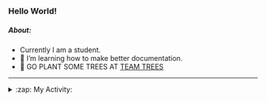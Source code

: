 ### Hello World!

##### About:
- Currently I am a student.
- 🌱 I’m learning how to make better documentation.
- 🌱 GO PLANT SOME TREES AT [TEAM TREES](https://teamtrees.org/)

---
<details>
  <summary>:zap: My Activity:</summary>
  
<!--START_SECTION:waka-->
![Code Time](http://img.shields.io/badge/Code%20Time-1%2C155%20hrs%2017%20mins-blue)

**I'm a Night 🦉** 

```text
🌞 Morning                1777 commits        ██░░░░░░░░░░░░░░░░░░░░░░░   09.92 % 
🌆 Daytime                6144 commits        █████████░░░░░░░░░░░░░░░░   34.29 % 
🌃 Evening                5092 commits        ███████░░░░░░░░░░░░░░░░░░   28.42 % 
🌙 Night                  4906 commits        ███████░░░░░░░░░░░░░░░░░░   27.38 % 
```
📅 **I'm Most Productive on Wednesday** 

```text
Monday                   2574 commits        ████░░░░░░░░░░░░░░░░░░░░░   14.36 % 
Tuesday                  2431 commits        ███░░░░░░░░░░░░░░░░░░░░░░   13.57 % 
Wednesday                4175 commits        ██████░░░░░░░░░░░░░░░░░░░   23.30 % 
Thursday                 2281 commits        ███░░░░░░░░░░░░░░░░░░░░░░   12.73 % 
Friday                   1810 commits        ███░░░░░░░░░░░░░░░░░░░░░░   10.10 % 
Saturday                 1586 commits        ██░░░░░░░░░░░░░░░░░░░░░░░   08.85 % 
Sunday                   3062 commits        ████░░░░░░░░░░░░░░░░░░░░░   17.09 % 
```


📊 **This Week I Spent My Time On** 

```text
🔥 Editors: 
VS Code                  2 hrs 23 mins       █████████████████████████   100.00 % 

🐱‍💻 Projects: 
praise                   1 hr 35 mins        █████████████████░░░░░░░░   66.88 % 
CSF31                    47 mins             ████████░░░░░░░░░░░░░░░░░   33.12 % 
```


 Last Updated on 07/08/2023 14:11:23 UTC
<!--END_SECTION:waka-->
</details>
